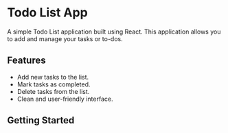 # Todo List App

A simple Todo List application built using React. This application allows you to add and manage your tasks or to-dos.

## Features

- Add new tasks to the list.
- Mark tasks as completed.
- Delete tasks from the list.
- Clean and user-friendly interface.

## Getting Started